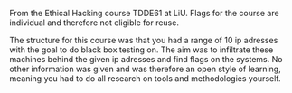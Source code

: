 From the Ethical Hacking course TDDE61 at LiU. Flags for the course are individual and therefore not eligible for reuse. 

The structure for this course was that you had a range of 10 ip adresses with the goal to do black box testing on. The aim was to infiltrate these machines behind the given ip adresses and find flags on the systems. No other information was given and was therefore an open style of learning, meaning you had to do all research on tools and methodologies yourself.
